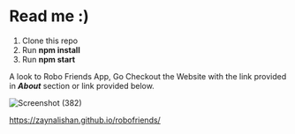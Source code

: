 # Read me :)

1. Clone this repo
2. Run **npm install**
3. Run **npm start**

A look to Robo Friends App, Go Checkout the Website with the link provided in ***About*** section or link provided below.

![Screenshot (382)](https://user-images.githubusercontent.com/88776455/148361913-233afc03-13ab-4ccb-ad43-e18d6820c3a0.png)

https://zaynalishan.github.io/robofriends/
